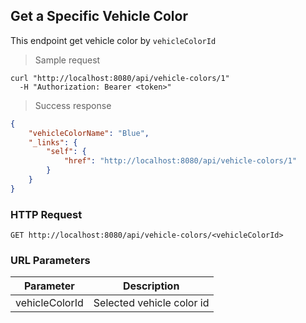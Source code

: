 ## Get a Specific Vehicle Color

This endpoint get vehicle color by <code>vehicleColorId</code>

> Sample request

```shell
curl "http://localhost:8080/api/vehicle-colors/1"
  -H "Authorization: Bearer <token>"
```

> Success response

```json
{
    "vehicleColorName": "Blue",
    "_links": {
        "self": {
            "href": "http://localhost:8080/api/vehicle-colors/1"
        }
    }
}
```

### HTTP Request

`GET http://localhost:8080/api/vehicle-colors/<vehicleColorId>`

### URL Parameters

Parameter | Description
--------- | -----------
vehicleColorId | Selected vehicle color id
